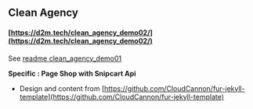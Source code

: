 ## Clean Agency

#### [https://d2m.tech/clean_agency_demo02/](https://d2m.tech/clean_agency_demo02/)


See [readme clean_agency_demo01](https://github.com/admien33/clean_agency_demo01)


**Specific : Page Shop with Snipcart Api**


- Design and content from [https://github.com/CloudCannon/fur-jekyll-template](https://github.com/CloudCannon/fur-jekyll-template)

